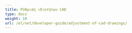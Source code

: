 ```yaml
---
title: Ρύθμιση ιδιοτήτων CAD
type: docs
weight: 10
url: /el/net/developer-guide/adjustment-of-cad-drawings/
---
```

